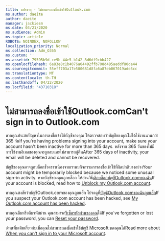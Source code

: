 ```yaml
---
title: แปรธาตุ - ไม่สามารถลงชื่อเข้าใช้Outlook.com
ms.author: daeite
author: daeite
manager: jackiesm
ms.date: 04/21/2020
ms.audience: Admin
ms.topic: article
ROBOTS: NOINDEX, NOFOLLOW
localization_priority: Normal
ms.collection: Adm_O365
ms.custom: ''
ms.assetid: 79595b9d-ce9b-44e5-b142-8d6df9cbb427
ms.openlocfilehash: 6a83e8c1b4076a04492ffb708d485aeddf80da44
ms.sourcegitcommit: 55eff703a17e500681d8fa6a87eb067019ade3cc
ms.translationtype: MT
ms.contentlocale: th-TH
ms.lasthandoff: 04/22/2020
ms.locfileid: "43710318"
---
```

# <a name="cant-sign-in-to-outlookcom"></a><span data-ttu-id="58dde-102">ไม่สามารถลงชื่อเข้าใช้Outlook.com</span><span class="sxs-lookup"><span data-stu-id="58dde-102">Can't sign in to Outlook.com</span></span>

<span data-ttu-id="58dde-103">หากคุณประสบปัญหาในการลงชื่อเข้าใช้บัญชีของคุณ ให้ตรวจสอบว่าบัญชีของคุณไม่ได้ใช้งานนานกว่า 365 วัน</span><span class="sxs-lookup"><span data-stu-id="58dde-103">If you're having problems signing into your account, make sure your account hasn't been inactive for more than 365 days.</span></span> <span data-ttu-id="58dde-104">หลังจาก 365 วันของไม่มีการใช้งานอีเมลของคุณจะถูกลบและไม่สามารถกู้คืน</span><span class="sxs-lookup"><span data-stu-id="58dde-104">After 365 days of inactivity, your email will be deleted and cannot be recovered.</span></span>
  
<span data-ttu-id="58dde-105">บัญชีของคุณอาจถูกบล็อกชั่วคราวเนื่องจากเราพบกิจกรรมการลงชื่อเข้าใช้ที่ผิดปกติบางอย่าง</span><span class="sxs-lookup"><span data-stu-id="58dde-105">Your account might be temporarily blocked because we noticed some unusual sign-in activity.</span></span> <span data-ttu-id="58dde-106">หากบัญชีของคุณถูกบล็อก ให้อ่านวิธี[เลิกบล็อกบัญชีOutlook.comของฉัน](https://support.office.com/article/f4ad2701-d166-4d8b-8a6a-9af2a1f8a4c4.aspx)</span><span class="sxs-lookup"><span data-stu-id="58dde-106">If your account is blocked, read how to [Unblock my Outlook.com account](https://support.office.com/article/f4ad2701-d166-4d8b-8a6a-9af2a1f8a4c4.aspx).</span></span> 
  
<span data-ttu-id="58dde-107">หากคุณสงสัยว่าบัญชีOutlook.comของคุณถูกแฮ็ก โปรดดูที่[บัญชีOutlook.comของฉันถูกแฮ็ก](https://support.office.com/article/35993ac5-ac2f-494e-aacb-5232dda453d8.aspx)</span><span class="sxs-lookup"><span data-stu-id="58dde-107">If you suspect your Outlook.com account has been hacked, see [My Outlook.com account has been hacked](https://support.office.com/article/35993ac5-ac2f-494e-aacb-5232dda453d8.aspx).</span></span>
  
<span data-ttu-id="58dde-108">หากคุณลืมหรือลืมรหัสผ่าน คุณสามารถ[รีเซ็ตรหัสผ่านของคุณ](https://go.microsoft.com/fwlink/p/?LinkID=242804)ได้</span><span class="sxs-lookup"><span data-stu-id="58dde-108">If you've forgotten or lost your password, you can [Reset your password](https://go.microsoft.com/fwlink/p/?LinkID=242804).</span></span>
  
<span data-ttu-id="58dde-109">อ่านเพิ่มเติมเกี่ยวกับ[เมื่อคุณไม่สามารถลงชื่อเข้าใช้บัญชี Microsoft ของคุณได้](https://go.microsoft.com/fwlink/p/?linkid=837479)</span><span class="sxs-lookup"><span data-stu-id="58dde-109">Read more about [When you can't sign in to your Microsoft account](https://go.microsoft.com/fwlink/p/?linkid=837479).</span></span>
  

